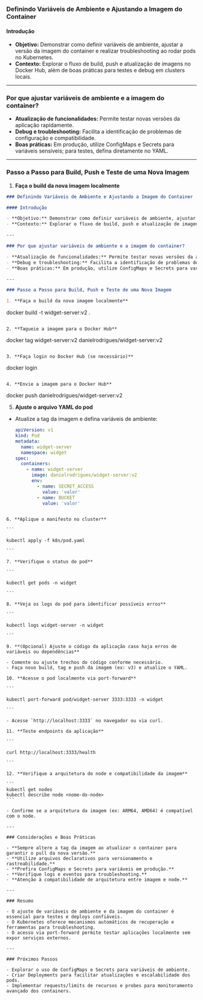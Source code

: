 ### Definindo Variáveis de Ambiente e Ajustando a Imagem do Container

#### Introdução

- **Objetivo:** Demonstrar como definir variáveis de ambiente, ajustar a versão da imagem do container e realizar troubleshooting ao rodar pods no Kubernetes.
- **Contexto:** Explorar o fluxo de build, push e atualização de imagens no Docker Hub, além de boas práticas para testes e debug em clusters locais.

---

### Por que ajustar variáveis de ambiente e a imagem do container?

- **Atualização de funcionalidades:** Permite testar novas versões da aplicação rapidamente.
- **Debug e troubleshooting:** Facilita a identificação de problemas de configuração e compatibilidade.
- **Boas práticas:** Em produção, utilize ConfigMaps e Secrets para variáveis sensíveis; para testes, defina diretamente no YAML.

---

### Passo a Passo para Build, Push e Teste de uma Nova Imagem

1. **Faça o build da nova imagem localmente**

```markdown
### Definindo Variáveis de Ambiente e Ajustando a Imagem do Container

#### Introdução

- **Objetivo:** Demonstrar como definir variáveis de ambiente, ajustar a versão da imagem do container e realizar troubleshooting ao rodar pods no Kubernetes.
- **Contexto:** Explorar o fluxo de build, push e atualização de imagens no Docker Hub, além de boas práticas para testes e debug em clusters locais.

---

### Por que ajustar variáveis de ambiente e a imagem do container?

- **Atualização de funcionalidades:** Permite testar novas versões da aplicação rapidamente.
- **Debug e troubleshooting:** Facilita a identificação de problemas de configuração e compatibilidade.
- **Boas práticas:** Em produção, utilize ConfigMaps e Secrets para variáveis sensíveis; para testes, defina diretamente no YAML.

---

### Passo a Passo para Build, Push e Teste de uma Nova Imagem

1. **Faça o build da nova imagem localmente**
```

docker build -t widget-server:v2 .

```

2. **Tagueie a imagem para o Docker Hub**
```

docker tag widget-server:v2 danielrodrigues/widget-server:v2

```

3. **Faça login no Docker Hub (se necessário)**
```

docker login

```

4. **Envie a imagem para o Docker Hub**
```

docker push danielrodrigues/widget-server:v2

5. **Ajuste o arquivo YAML do pod**

- Atualize a tag da imagem e defina variáveis de ambiente:
  ```yaml
  apiVersion: v1
  kind: Pod
  metadata:
    name: widget-server
    namespace: widget
  spec:
    containers:
      - name: widget-server
        image: danielrodrigues/widget-server:v2
        env:
          - name: SECRET_ACCESS
            value: 'valor'
          - name: BUCKET
            value: 'valor'
  ```

````

6. **Aplique o manifesto no cluster**

```

kubectl apply -f k8s/pod.yaml

```

7. **Verifique o status do pod**

```

kubectl get pods -n widget

```

8. **Veja os logs do pod para identificar possíveis erros**

```

kubectl logs widget-server -n widget

```

9. **(Opcional) Ajuste o código da aplicação caso haja erros de variáveis ou dependências**

- Comente ou ajuste trechos do código conforme necessário.
- Faça novo build, tag e push da imagem (ex: v3) e atualize o YAML.

10. **Acesse o pod localmente via port-forward**

```

kubectl port-forward pod/widget-server 3333:3333 -n widget

```

- Acesse `http://localhost:3333` no navegador ou via curl.

11. **Teste endpoints da aplicação**

```

curl http://localhost:3333/health

```

12. **Verifique a arquitetura do node e compatibilidade da imagem**

```
kubectl get nodes
kubectl describe node <nome-do-node>
```

- Confirme se a arquitetura da imagem (ex: ARM64, AMD64) é compatível com o node.

---

### Considerações e Boas Práticas

- **Sempre altere a tag da imagem ao atualizar o container para garantir o pull da nova versão.**
- **Utilize arquivos declarativos para versionamento e rastreabilidade.**
- **Prefira ConfigMaps e Secrets para variáveis em produção.**
- **Verifique logs e eventos para troubleshooting.**
- **Atenção à compatibilidade de arquitetura entre imagem e node.**

---

### Resumo

- O ajuste de variáveis de ambiente e da imagem do container é essencial para testes e deploys confiáveis.
- O Kubernetes oferece mecanismos automáticos de recuperação e ferramentas para troubleshooting.
- O acesso via port-forward permite testar aplicações localmente sem expor serviços externos.

---

### Próximos Passos

- Explorar o uso de ConfigMaps e Secrets para variáveis de ambiente.
- Criar Deployments para facilitar atualizações e escalabilidade dos pods.
- Implementar requests/limits de recursos e probes para monitoramento avançado dos containers.


````
